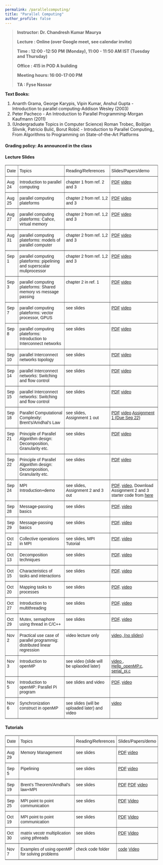 ```yaml
---
permalink: /parallelcomputing/
title: "Parallel Computing"
author_profile: false
---
```


>**Instructor:    Dr. Chandresh Kumar Maurya**
>
>**Lecture     :   Online (over Google meet, see calendar invite)**        
>
>**Time         :   12:00 -12:50 PM (Monday), 11:00 - 11:50 AM IST (Tuesday and Thursday)** 
>
>**Office       :    415 in POD A building** 
>
>**Meeting hours: 16:00-17:00  PM**  
>
>**TA			:   Fyse Nassar**

  **Text Books:**

  1. Ananth Grama, George Karypis, Vipin Kumar, Anshul Gupta - Introduction to parallel computing-Addison Wesley (2003)
  2. Peter Pacheco - An Introduction to Parallel Programming-Morgan Kaufmann (2011)
  3. (Undergraduate Topics in Computer Science) Roman Trobec, Boštjan Slivnik, Patricio Bulić, Borut Robič - Introduction to Parallel Computing_ From Algorithms to Programming on State-of-the-Art Platforms   

#### Grading policy: As announced in the class  



#### Lecture Slides

<style type="text/css">
.tg  {border-collapse:collapse;border-spacing:0;}
.tg td{font-family:Arial, sans-serif;font-size:14px;padding:10px 5px;border-style:solid;border-width:1px;overflow:hidden;word-break:normal;border-color:black;}
.tg th{font-family:Arial, sans-serif;font-size:14px;font-weight:normal;padding:10px 5px;border-style:solid;border-width:1px;overflow:hidden;word-break:normal;border-color:black;}
.tg .tg-0pky{border-color:inherit;text-align:left;vertical-align:top}
</style>
<table class="tg">
  <tr>
    <th class="tg-0pky">Date</th>
    <th class="tg-0pky">Topics</th>
    <th class="tg-0pky">Reading/References</th>
    <th class="tg-0pky">Slides/Papers/demo</th>
  </tr>
   <tr>
    <td class="tg-0pky">Aug 24</td>
    <td class="tg-0pky">Introduction to parallel computing</td>
    <td class="tg-0pky">chapter 1 from ref. 2 and 3</td>
       <td class="tg-0pky"> <a href="https://drive.google.com/file/d/1pFuFsWr3X17MA2V76WEC1AuEPv9vGaEO/view?usp=sharing">PDF</a>
       <a href="https://drive.google.com/file/d/1SZCDndXMx14AVDMXJ2LVd076iBmRFcFE/view?usp=sharing"> video</a>
       </td> 
  </tr>
    <tr>
    <td class="tg-0pky">Aug 25</td>
    <td class="tg-0pky">parallel computing plateforms</td>
    <td class="tg-0pky">chapter 2 from ref. 1,2 and 3</td>
        <td class="tg-0pky"> <a href="https://drive.google.com/file/d/1ey-vJeEFDSmWQfJWxk0w-_rzqo5OSobP/view?usp=sharing">PDF</a> <a href="https://drive.google.com/file/d/1DAJWm6i56qkrnizvpXmYaO1N9_-Q1cwr/view?usp=sharing"> video</a> </td> 
  </tr>
     <tr>
    <td class="tg-0pky">Aug 27</td>
    <td class="tg-0pky">parallel computing plateforms: Cahce, virtual memory</td>
    <td class="tg-0pky">chapter 2 from ref. 1,2 and 3</td>
        <td class="tg-0pky"> <a href="https://drive.google.com/file/d/1ey-vJeEFDSmWQfJWxk0w-_rzqo5OSobP/view?usp=sharing">PDF</a> <a href=" https://drive.google.com/file/d/1CT8EmKScNYCccJs7fEsdn8E223rL_Tnx/view?usp=sharing"> video</a> </td> 
  </tr>
     <tr>
    <td class="tg-0pky">Aug 31</td>
    <td class="tg-0pky">parallel computing plateforms: models of parallel computer</td>
    <td class="tg-0pky">chapter 2 from ref. 1,2 and 3</td>
        <td class="tg-0pky"> <a href="https://drive.google.com/file/d/1ey-vJeEFDSmWQfJWxk0w-_rzqo5OSobP/view?usp=sharing">PDF</a> <a href="  https://drive.google.com/file/d/1yOS69XsQByGit5V24d6Uh8_IQOUXmwQ9/view?usp=sharing"> video</a> </td> 
  </tr>  
    <tr>
    <td class="tg-0pky">Sep 1</td>
    <td class="tg-0pky">parallel computing plateforms: pipelining and superscalar muliprocessor</td>
    <td class="tg-0pky">chapter 2 from ref. 1,2 and 3</td>
        <td class="tg-0pky"> <a href="https://drive.google.com/file/d/1cQniqMBDnQHq4e3M0WkqnEYSIHrxUaY7/view?usp=sharing">PDF</a> <a href="  https://drive.google.com/file/d/1Thphhiag_nToeotQlarK07jbw6AgWEWP/view?usp=sharing"> video</a> </td>
    </tr>
    <tr>
    <td class="tg-0pky">Sep 3</td>
    <td class="tg-0pky">parallel computing plateforms: Shared memory vs message passing</td>
    <td class="tg-0pky">chapter 2 in ref. 1</td>
        <td class="tg-0pky"> <a href="https://drive.google.com/file/d/1jmF1Pul6UeMH9JD3iTjEEkxwBT-iRihH/view?usp=sharing">PDF</a> <a href="   https://drive.google.com/file/d/1Hf199ZLBB3tQSbOet0a_0xQRsKxHUhYV/view?usp=sharing"> video</a> </td>   </tr>
    <tr>
    <td class="tg-0pky">Sep 7</td>
    <td class="tg-0pky">parallel computing plateforms: vector processor, GPUS</td>
    <td class="tg-0pky">see slides</td>
        <td class="tg-0pky"> <a href="https://drive.google.com/file/d/1jmF1Pul6UeMH9JD3iTjEEkxwBT-iRihH/view?usp=sharing">PDF</a> <a href="   https://drive.google.com/file/d/1JixBO7yyAq_T1LRzoCtqkUd3smXzIIvK/view?usp=sharing"> video</a> </td>   </tr>
    <tr>
    <td class="tg-0pky">Sep 8</td>
    <td class="tg-0pky">parallel computing plateforms: Introduction to Interconnect networks</td>
    <td class="tg-0pky">see slides</td>
        <td class="tg-0pky"> <a href="https://drive.google.com/file/d/1e4Tk3lR41VkOEio7ROfBQKggWlf5Tv-M/view?usp=sharing">PDF</a> <a href="   https://drive.google.com/file/d/1NIOLkfsEZQSBi8iLSIV-Ig7QAhP7Sin4/view?usp=sharing"> video</a> </td>   </tr> 
    <tr>
    <td class="tg-0pky">Sep 10</td>
    <td class="tg-0pky">parallel Interconnect networks topology </td> 
    <td class="tg-0pky">see slides</td>
        <td class="tg-0pky"> <a href="https://drive.google.com/file/d/1GajBFF1TxVmhnmHI88emfc5uycLhE4RS/view?usp=sharing">PDF</a> <a href="  https://drive.google.com/file/d/1U_J-rOJRUapvsBZrX3X8JXw2YPDLvni3/view?usp=sharing"> video</a> </td>   </tr>
     <tr>
    <td class="tg-0pky">Sep 14</td>
    <td class="tg-0pky">parallel Interconnect networks: Switching and flow control </td> 
    <td class="tg-0pky">see slides</td>
        <td class="tg-0pky"> <a href="https://drive.google.com/file/d/16HWiR5papTGXXBBY4YT2YLv_BH2nd38x/view?usp=sharing">PDF</a> <a href=" https://drive.google.com/file/d/1b5C37MIct1hdTL1-TPf0Rc5pZ4J-6egF/view?usp=sharing"> video</a> </td>   </tr>
     <tr>
    <td class="tg-0pky">Sep 15</td>
    <td class="tg-0pky">parallel Interconnect networks: Switching and flow control </td> 
    <td class="tg-0pky">see slides</td>
        <td class="tg-0pky"> <a href="https://drive.google.com/file/d/16HWiR5papTGXXBBY4YT2YLv_BH2nd38x/view?usp=sharing">PDF</a> <a href="https://drive.google.com/file/d/1gjxUm_GHV68ybguM0lOOW16pOYId_Qtg/view?usp=sharing"> video</a> </td>   </tr>
    <tr>
    <td class="tg-0pky">Sep 18</td>
    <td class="tg-0pky">Parallel Computational Complexity: Brent's/Amdhal's Law </td> 
    <td class="tg-0pky">see slides, Assignment 1 out</td>
        <td class="tg-0pky"> <a href="https://drive.google.com/file/d/1epszOFiyeEYsoamnopRP0PiDGiUMY_nY/view?usp=sharing">PDF</a> <a href="https://drive.google.com/file/d/1fl5dKjWrzmP2Ph7Ltz095ujTwDgogyqe/view?usp=sharing"> video</a>  <a href="https://drive.google.com/file/d/1OmTMhGz3l1AjNKmIwLX0G6tP-08VbX0p/view?usp=sharing">Assignment 1 (Due Sep 22)</a> </td>   </tr>
    <tr>
    <td class="tg-0pky">Sep 21</td>
        <td class="tg-0pky">  Principle of Parallel Algorithm design: Decomposition, Granularity etc.</td>
    <td class="tg-0pky">see slides</td>
        <td class="tg-0pky"> <a href="https://drive.google.com/file/d/16acXqoRyyQ6-ABsqZcTxmc0rb-eeKvTH/view?usp=sharing">PDF</a>  <a href="https://drive.google.com/file/d/1fxxosWDHWeAQkDcO0s912x_6ms6AC6ax/view?usp=sharing">video</a> </td>   </tr>
 <tr>
    <td class="tg-0pky">Sep 22</td>
        <td class="tg-0pky">  Principle of Parallel Algorithm design: Decomposition, Granularity etc.</td>
    <td class="tg-0pky">see slides</td>
        <td class="tg-0pky"> <a href="https://drive.google.com/file/d/16acXqoRyyQ6-ABsqZcTxmc0rb-eeKvTH/view?usp=sharing">PDF</a>  <a href="https://drive.google.com/file/d/1AyUqqd9OXWjF-ZWvn7cabZ3RCPgEvDeu/view?usp=sharing">video</a> </td>   </tr>
     <tr>
    <td class="tg-0pky">Sep 24</td>
        <td class="tg-0pky"> MPI Introduction+demo</td>
    <td class="tg-0pky">see slides, Assignment 2 and 3 out</td>
         <td class="tg-0pky"><a href="https://drive.google.com/file/d/16b0WB-PEouPPf0y5kstgprYDTN59ofFm/view?usp=sharing">PDF</a>, <a href="https://drive.google.com/file/d/1lCxkpKqX7_L0qifoadRkMxGDGN9CtiEf/view?usp=sharing">video</a>, Download Assignment 2 and 3 starter code from <a href=" https://drive.google.com/drive/folders/1gtwUuMcztQtCAAJZd0CfcbZwGEVwD-Bz?usp=sharing"> here </a> </td>     </tr> <tr>
    <td class="tg-0pky">Sep 28</td>
        <td class="tg-0pky"> Message-passing basics</td>
    <td class="tg-0pky">see slides</td>
         <td class="tg-0pky"><a href="https://drive.google.com/file/d/1WdccssK1NZc9_y99U9H1GwI5ya1A4Cju/view?usp=sharing">PDF</a>, <a href="https://drive.google.com/file/d/10r5mo13tkF0VI4wdJ3C6j6SbiJg2hmiM/view?usp=sharing">video</a></td>     </tr>
    <tr>
    <td class="tg-0pky">Sep 29</td>
        <td class="tg-0pky"> Message-passing basics</td>
    <td class="tg-0pky">see slides</td>
         <td class="tg-0pky"><a href="https://drive.google.com/file/d/1WdccssK1NZc9_y99U9H1GwI5ya1A4Cju/view?usp=sharing">PDF</a>, <a href="https://drive.google.com/file/d/1p0HV31o_opx6G3FaxKKktRFC52bZszv-/view?usp=sharing">video</a></td>     </tr>
     <tr>
    <td class="tg-0pky">Oct 12</td>
        <td class="tg-0pky"> Collective operations in MPI</td>
    <td class="tg-0pky">see slides, MPI Tutorial</td>
         <td class="tg-0pky"><a href="https://drive.google.com/file/d/1lwGHCik0OkIu79iUxivgwCGBdQb8Uiay/view?usp=sharing">PDF</a>, <a href="https://drive.google.com/file/d/1ku4Kw26CiLOEgcnrzLoM5a2J3D4hgGXo/view?usp=sharing">video</a></td>     </tr>
     <tr>
    <td class="tg-0pky">Oct 13</td>
        <td class="tg-0pky"> Decomposition techniques</td>
    <td class="tg-0pky">see slides</td>
         <td class="tg-0pky"><a href="https://drive.google.com/file/d/1deGD_AziCZSz1_aXMZkb2ll-eN43saYh/view?usp=sharing">PDF</a>, <a href="https://drive.google.com/file/d/1KVdbnnpeeQhTzrLW0YfTn124PH-qD4rF/view?usp=sharing">video</a></td>     </tr>
      <tr>
    <td class="tg-0pky">Oct 15</td>
        <td class="tg-0pky"> Characteristics of tasks and interactions</td>
    <td class="tg-0pky">see slides</td>
         <td class="tg-0pky"><a href="https://drive.google.com/file/d/1mn6W2zT1OfmqK8N5R35xslueqzn319Q0/view?usp=sharing">PDF</a>, <a href="https://drive.google.com/file/d/1kFzMQAPnfNOPCwt_xf6OWsKoQPDDn9md/view?usp=sharing">video</a></td>     </tr>
     <tr>
    <td class="tg-0pky">Oct 20</td>
        <td class="tg-0pky"> Mapping tasks to processes</td>
    <td class="tg-0pky">see slides</td>
         <td class="tg-0pky"><a href="https://drive.google.com/file/d/1mn6W2zT1OfmqK8N5R35xslueqzn319Q0/view?usp=sharing">PDF</a>, <a href="https://drive.google.com/file/d/1gU4W3LgynMpCF-NNr9Y-kyGcOyvQc1lC/view?usp=sharing">video</a></td>     </tr>
     <tr>
    <td class="tg-0pky">Oct 27</td>
        <td class="tg-0pky"> Introduction to multithreading</td>
    <td class="tg-0pky">see slides</td>
         <td class="tg-0pky"><a href="https://drive.google.com/file/d/1ZVHQ8uhACGz-zObeZzeowBslk_xFihPw/view?usp=sharing">PDF</a>, <a href="https://drive.google.com/file/d/1qZsf9aPxs6JO2rFhgYvsMKMrJbdZlQax/view?usp=sharing">video</a></td>     </tr>
     <tr>
    <td class="tg-0pky">Oct 29</td>
        <td class="tg-0pky">Mutex, semaphore using thread in C/C++</td>
    <td class="tg-0pky">see slides</td>
         <td class="tg-0pky"><a href="https://drive.google.com/file/d/1GfVLetCsFR70S51-cOjAWQhyvI3124G4/view?usp=sharing">PDF</a>, <a href="https://drive.google.com/file/d/13qIskB4Y2aqmMO7L2pLZQqYrn_z3h7jB/view?usp=sharing">video</a></td>     </tr> 
    <tr>
    <td class="tg-0pky">Nov 2</td>
        <td class="tg-0pky">Practical use case of parallel programmig: distributed linear regression</td>
    <td class="tg-0pky">video lecture only</td>
         <td class="tg-0pky"> <a href="    https://drive.google.com/file/d/150ex8eskSd3sKmeCloiDxTPnyDMpoA8c/view?usp=sharing">video, (no slides)</a></td>     </tr> 
     <tr>
    <td class="tg-0pky">Nov 3</td>
        <td class="tg-0pky">Introduction to openMP</td>
    <td class="tg-0pky"> see video (slide will be uplaoded later) </td>
         <td class="tg-0pky"> <a href="    https://drive.google.com/file/d/1HJMmeZYFnMlefNaCbgRNu1MQUbwCvNzG/view">video </a>, <a href="https://drive.google.com/file/d/1zw9KqI-5QeRPXAPGulym08JbGRDBr25h/view?usp=sharing">Hellp_openMP.c</a>, <a href="https://drive.google.com/file/d/1HLevLC0U7Wd609N8IX_Mvhvblu_vxY2Z/view?usp=sharing">serial_pi.c</a>
         </td>     </tr>
      <tr>
    <td class="tg-0pky">Nov 5</td>
        <td class="tg-0pky">Introduction to openMP: Parallel Pi program</td>
    <td class="tg-0pky"> see  slides and video </td>
         <td class="tg-0pky"> <a href="https://drive.google.com/file/d/1Ld74eRRCnlECTJ303T5r_7eHVQpFmmoY/view?usp=sharing">PDF</a>, <a href="    https://drive.google.com/file/d/12HIytG0HxCgequYxLEooafnJ0xsRTTIM/view?usp=sharing">video </a>
          </td> </tr>
     <tr>
    <td class="tg-0pky">Nov 6</td>
        <td class="tg-0pky">Synchronization construct in openMP</td>
    <td class="tg-0pky"> see  slides (will be uploaded later) and video </td>
         <td class="tg-0pky">  <a href="https://drive.google.com/file/d/18qTcnWapn6oSbnEHPOXhOQZ8Gwmv8rKg/view?usp=sharing">video </a>
          </td> </tr>
</table>















#### Tutorials

<style type="text/css">
.tg  {border-collapse:collapse;border-spacing:0;}
.tg td{font-family:Arial, sans-serif;font-size:14px;padding:10px 5px;border-style:solid;border-width:1px;overflow:hidden;word-break:normal;border-color:black;}
.tg th{font-family:Arial, sans-serif;font-size:14px;font-weight:normal;padding:10px 5px;border-style:solid;border-width:1px;overflow:hidden;word-break:normal;border-color:black;}
.tg .tg-0pky{border-color:inherit;text-align:left;vertical-align:top}
</style>
<table class="tg">
  <tr>
    <th class="tg-0pky">Date</th>
    <th class="tg-0pky">Topics</th>
    <th class="tg-0pky">Reading/References</th>
    <th class="tg-0pky">Slides/Papers/demo</th>
  </tr>
   <tr>
    <td class="tg-0pky">Aug 29</td>
    <td class="tg-0pky">Memory Management</td>
    <td class="tg-0pky">see slides</td>
       <td class="tg-0pky"> <a href="https://drive.google.com/file/d/1YIwoEXm3dzw8a8oDtTCNWRuYMs0KC_kx/view?usp=sharing">PDF</a>
       <a href="https://drive.google.com/file/d/1OiucIgJgpPE9ChraYpAudBb-VtJyaYHt/view?usp=sharing"> video</a>
       </td> 
  </tr> <tr>
    <td class="tg-0pky">Sep 5</td>
    <td class="tg-0pky">Pipelining</td>
    <td class="tg-0pky">see slides</td>
       <td class="tg-0pky"> <a href="https://drive.google.com/file/d/1gLx4XVDBw9UCeuop-tG7efJZbaorkaeC/view?usp=sharing">PDF</a>
       <a href="https://drive.google.com/file/d/1NU3rkm_s5mVEZkBxy36yvQQCqjPSEnUJ/view?usp=sharing"> video</a>
       </td> 
  </tr>
    <tr>
    <td class="tg-0pky">Sep 19</td>
    <td class="tg-0pky">Brent's Theorem/Amdhal's law+MPI</td>
    <td class="tg-0pky">see slides</td>
       <td class="tg-0pky"> <a href="https://drive.google.com/file/d/1-VuwMH-C87TFUQjqw6hUZBvv_i7hEZzG/view?usp=sharing">PDF</a>
           <a href="https://drive.google.com/file/d/10EfMP6Wmnev3mAVpzgpOgQKrhB67FBvJ/view?usp=sharing">PDF</a>
       <a href="https://drive.google.com/file/d/1Vc4U8u1dxBNJx02XncrwH7WKGixDQ1wF/view?usp=sharing"> video</a>
       </td> 
  </tr>
      <tr>
    <td class="tg-0pky">Sep 25</td>
    <td class="tg-0pky">MPI point to point communication</td>
    <td class="tg-0pky">see slides</td>
       <td class="tg-0pky"> <a href=" https://drive.google.com/file/d/1hbK7Shb6T_tUE-xutiMfoq8rACs9bvB8/view?usp=sharing">PDF</a>
           <a href="https://drive.google.com/file/d/1cxyCvK1PEnETym4u2w69MVxNSRqxS9QN/view?usp=sharing">Video</a>      
       </td> 
  </tr>  
     <tr>
    <td class="tg-0pky">Oct 19</td>
    <td class="tg-0pky">MPI point to point communication</td>
    <td class="tg-0pky">see slides</td>
       <td class="tg-0pky"> <a href="https://drive.google.com/file/d/1QzMZAV3TbYgV3lIhJ3BmOFoOEs3cTaSE/view?usp=sharing">PDF</a>
           <a href="https://drive.google.com/file/d/13bt57dZXQ-JPaD_FqWyI5zf2Odi_mYST/view?usp=sharing">Video</a>      
       </td> 
  </tr>  
     <tr>
    <td class="tg-0pky">Oct 30</td>
    <td class="tg-0pky">matrix vecotr multiplication using pthreads</td>
    <td class="tg-0pky">see slides</td>
       <td class="tg-0pky"> <a href="https://drive.google.com/file/d/1iB1631aQmAfzLdjBzb-971zUJoQszTQc/view?usp=sharing">PDF</a>
           <a href="https://drive.google.com/file/d/1WNbc-x7nryKunGkVVIuYiihuMFWuqjQn/view">Video</a>      
       </td> 
  </tr>  
     </tr>  
     <tr>
    <td class="tg-0pky">Nov 7</td>
    <td class="tg-0pky">Examples of using openMP for solving problems</td>
    <td class="tg-0pky">check code folder</td>
       <td class="tg-0pky"> <a href="https://drive.google.com/file/d/10r9RIYA-tdVBYcdwNE409dFIMUvoGAG5/view?usp=sharing">code</a>
           <a href="https://drive.google.com/file/d/11vezB1MxTbuda_f07y6F4P92tgV2alaj/view?usp=sharing">Video</a>      
       </td> 
  </tr>  
</table>









 











